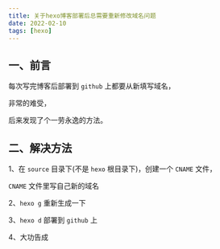 ```yaml
---
title: 关于hexo博客部署后总需要重新修改域名问题
date: 2022-02-10
tags: [hexo]
---
```


## 一、前言

每次写完博客后部署到 `github` 上都要从新填写域名，

非常的难受，

后来发现了个一劳永逸的方法。

<!-- more -->

## 二、解决方法

1、在 `source` 目录下(不是 `hexo` 根目录下)，创建一个 `CNAME` 文件，

`CNAME` 文件里写自己新的域名

2、`hexo g` 重新生成一下

3、`hexo d` 部署到 `github` 上

4、大功告成
